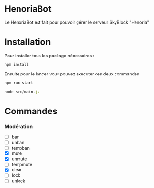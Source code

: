 # HenoriaBot

Le HenoriaBot est fait pour pouvoir gérer le serveur SkyBlock "Henoria"

# Installation

Pour installer tous les package nécessaires :

```js
npm install
```

Ensuite pour le lancer vous pouvez executer ces deux commandes

```js
npm run start
```
```js
node src/main.js
```

# Commandes
### Modération 
- [ ] ban
- [ ] unban
- [ ] tempban
- [x] mute
- [x] unmute
- [ ] tempmute
- [x] clear
- [ ] lock
- [ ] unlock